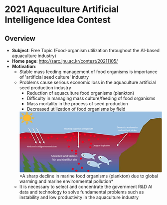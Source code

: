 # 2021 Aquaculture Artificial Intelligence Idea Contest

## Overview
+ **Subject**: Free Topic (Food-organism utilization throughout the AI-based aquaculture industry)
+ **Home page**: http://sarc.jnu.ac.kr/contest/20211105/
+ **Motivation**:
  + Stable mass feeding management of food organisms is importance of 'artificial seed culture' industry
  + Problems cause serious economic loss in the aquaculture artificial seed production industry
    + Reduction of aquaculture food organisms (plankton)
    + Difficulty in managing mass culture/feeding of food organisms
    + Mass mortality in the process of seed production
    + Decreased utilization of food organisms by field
    <img src="images/food_organism_problem.png" style="zoom:50%;" />
    *A sharp decline in marine food organisms (plankton) due to global warming and marine environmental pollution*
  + It is necessary to select and concentrate the government R&D AI data and technology to solve fundamental problems such as instability and low productivity in the aquaculture industry

